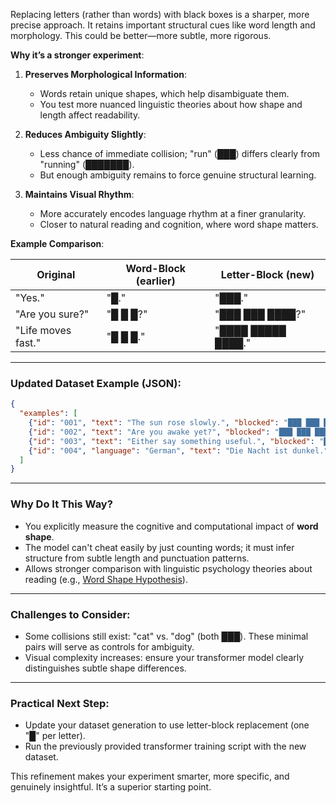 
Replacing letters (rather than words) with black boxes is a sharper, more precise approach. It retains important structural cues like word length and morphology. This could be better—more subtle, more rigorous.

**Why it’s a stronger experiment**:

1. **Preserves Morphological Information**:
   - Words retain unique shapes, which help disambiguate them.
   - You test more nuanced linguistic theories about how shape and length affect readability.

2. **Reduces Ambiguity Slightly**:
   - Less chance of immediate collision; "run" (███) differs clearly from "running" (███████).
   - But enough ambiguity remains to force genuine structural learning.

3. **Maintains Visual Rhythm**:
   - More accurately encodes language rhythm at a finer granularity.
   - Closer to natural reading and cognition, where word shape matters.

**Example Comparison**:

| Original             | Word-Block (earlier) | Letter-Block (new)  |
|----------------------|----------------------|---------------------|
| "Yes."               | "█."                 | "███."              |
| "Are you sure?"      | "█ █ █?"             | "███ ███ ████?"     |
| "Life moves fast."   | "█ █ █."             | "████ █████ ████."  |

---

### **Updated Dataset Example (JSON):**

```json
{
  "examples": [
    {"id": "001", "text": "The sun rose slowly.", "blocked": "███ ███ ████ ██████."},
    {"id": "002", "text": "Are you awake yet?", "blocked": "███ ███ █████ ███?"},
    {"id": "003", "text": "Either say something useful.", "blocked": "██████ ███ █████████ ██████."},
    {"id": "004", "language": "German", "text": "Die Nacht ist dunkel.", "blocked": "███ █████ ███ ██████."}
  ]
}
```

---

### **Why Do It This Way?**

- You explicitly measure the cognitive and computational impact of **word shape**.
- The model can't cheat easily by just counting words; it must infer structure from subtle length and punctuation patterns.
- Allows stronger comparison with linguistic psychology theories about reading (e.g., [Word Shape Hypothesis](https://en.wikipedia.org/wiki/Word_recognition#Word_shape)).

---

### **Challenges to Consider**:

- Some collisions still exist: "cat" vs. "dog" (both ███). These minimal pairs will serve as controls for ambiguity.
- Visual complexity increases: ensure your transformer model clearly distinguishes subtle shape differences.

---

### **Practical Next Step**:

- Update your dataset generation to use letter-block replacement (one "█" per letter).
- Run the previously provided transformer training script with the new dataset.

This refinement makes your experiment smarter, more specific, and genuinely insightful. It’s a superior starting point.
